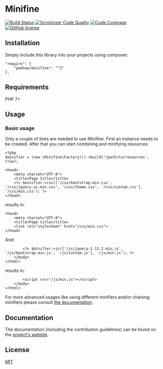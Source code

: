 # Minifine

[![Build Status](https://travis-ci.org/PeeHaa/Minifine.svg)](https://travis-ci.org/PeeHaa/Minifine) [![Scrutinizer Code Quality](https://scrutinizer-ci.com/g/PeeHaa/Minifine/badges/quality-score.png?b=master)](https://scrutinizer-ci.com/g/PeeHaa/Minifine/?branch=master) [![Code Coverage](https://scrutinizer-ci.com/g/PeeHaa/Minifine/badges/coverage.png?b=master)](https://scrutinizer-ci.com/g/PeeHaa/Minifine/?branch=master) [![GitHub license](https://img.shields.io/badge/license-MIT-blue.svg)](https://raw.githubusercontent.com/PeeHaa/Minifine/master/LICENSE)

## Installation

Simply include this library into your projects using composer:

    "require": {
        "peehaa/minifine": "^2"
    },

## Requirements

PHP 7+

## Usage

### Basic usage

Only a couple of lines are needed to use Minifine. First an instance needs to be created. After that you can start combining and minifying resources:

    <?php
    $minifier = (new \Minifine\Factory())->build('/path/to/resources', true);

    <head>
        <meta charset="UTF-8">
        <title>Page title</title>
        <?= $minifier->css(['/css/bootstrap.min.css', '/css/jquery.ui.min.css', '/css/theme.css', '/css/custom.css'], '/css/min.css'); ?>
    </head>

results in:

    <head>
        <meta charset="UTF-8">
        <title>Page title</title>
        <link rel="stylesheet" href="/css/min.css">
    </head>

And:

            <?= $minifier->js(['/js/jquery-1.11.2.min.js', '/js/bootstrap.min.js', '/js/custom.js'], '/js/min.js'); ?>
        </body>
    </html>

results in:

            <script src="/js/min.js"></script>
        </body>
    </html>

For more advanced usages like using different minifiers and/or chaining minifiers please consult [the documentation](https://minifine.pieterhordijk.com/documentation/advanced-usage.php).

## Documentation

The documentation (including the contribution guidelines) can be found on the [project's website](https://minifine.pieterhordijk.com).

## License

[MIT](http://spdx.org/licenses/MIT)
